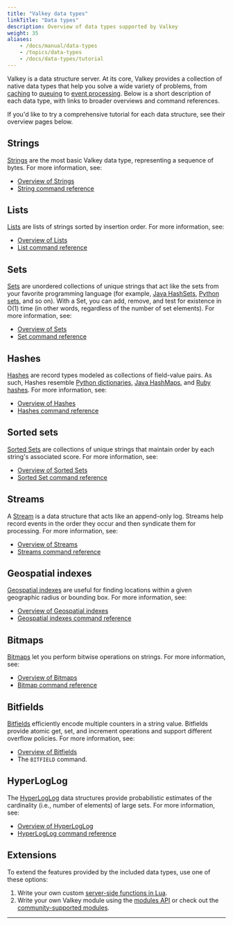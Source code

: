 ```yaml
---
title: "Valkey data types"
linkTitle: "Data types"
description: Overview of data types supported by Valkey
weight: 35
aliases:
    - /docs/manual/data-types
    - /topics/data-types
    - /docs/data-types/tutorial
---
```


Valkey is a data structure server.
At its core, Valkey provides a collection of native data types that help you solve a wide variety of problems, from [caching](client-side-caching.md) to [queuing](lists.md) to [event processing](streams-intro.md).
Below is a short description of each data type, with links to broader overviews and command references.

If you'd like to try a comprehensive tutorial for each data structure, see their overview pages below.

## Strings

[Strings](strings.md) are the most basic Valkey data type, representing a sequence of bytes.
For more information, see:

* [Overview of Strings](strings.md)
* [String command reference](../commands/#string)

## Lists

[Lists](lists.md) are lists of strings sorted by insertion order.
For more information, see:

* [Overview of Lists](lists.md)
* [List command reference](../commands/#list)

## Sets

[Sets](sets.md) are unordered collections of unique strings that act like the sets from your favorite programming language (for example, [Java HashSets](https://docs.oracle.com/javase/7/docs/api/java/util/HashSet.html), [Python sets](https://docs.python.org/3.10/library/stdtypes.html#set-types-set-frozenset), and so on).
With a Set, you can add, remove, and test for existence in O(1) time (in other words, regardless of the number of set elements).
For more information, see:

* [Overview of Sets](sets.md)
* [Set command reference](../commands/#set)

## Hashes

[Hashes](hashes.md) are record types modeled as collections of field-value pairs.
As such, Hashes resemble [Python dictionaries](https://docs.python.org/3/tutorial/datastructures.html#dictionaries), [Java HashMaps](https://docs.oracle.com/javase/8/docs/api/java/util/HashMap.html), and [Ruby hashes](https://ruby-doc.org/core-3.1.2/Hash.html).
For more information, see:

* [Overview of Hashes](hashes.md)
* [Hashes command reference](../commands/#hash)

## Sorted sets

[Sorted Sets](sorted-sets.md) are collections of unique strings that maintain order by each string's associated score.
For more information, see:

* [Overview of Sorted Sets](sorted-sets.md)
* [Sorted Set command reference](../commands/#sorted-set)

## Streams

A [Stream](streams-intro.md) is a data structure that acts like an append-only log.
Streams help record events in the order they occur and then syndicate them for processing.
For more information, see:

* [Overview of Streams](streams-intro.md)
* [Streams command reference](../commands/#stream)

## Geospatial indexes

[Geospatial indexes](geospatial.md) are useful for finding locations within a given geographic radius or bounding box.
For more information, see:

* [Overview of Geospatial indexes](geospatial.md)
* [Geospatial indexes command reference](../commands/#geo)

## Bitmaps

[Bitmaps](bitmaps.md) let you perform bitwise operations on strings. 
For more information, see:

* [Overview of Bitmaps](bitmaps.md)
* [Bitmap command reference](../commands/#bitmap)

## Bitfields

[Bitfields](bitfields.md) efficiently encode multiple counters in a string value.
Bitfields provide atomic get, set, and increment operations and support different overflow policies.
For more information, see:

* [Overview of Bitfields](bitfields.md)
* The `BITFIELD` command.

## HyperLogLog

The [HyperLogLog](hyperloglogs.md) data structures provide probabilistic estimates of the cardinality (i.e., number of elements) of large sets. For more information, see:

* [Overview of HyperLogLog](hyperloglogs.md)
* [HyperLogLog command reference](../commands/#hyperloglog)

## Extensions

To extend the features provided by the included data types, use one of these options:

1. Write your own custom [server-side functions in Lua](programmability.md).
1. Write your own Valkey module using the [modules API](modules-intro.md) or check out the [community-supported modules](../modules/).

<hr>
